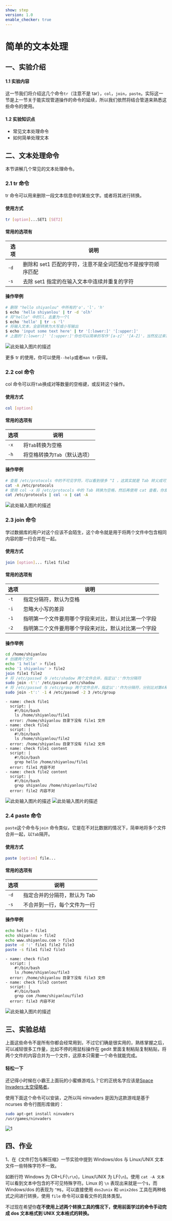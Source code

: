 ```yaml
---
show: step
version: 1.0
enable_checker: true
---
```


# 简单的文本处理

## 一、实验介绍

#### 1.1 实验内容

这一节我们将介绍这几个命令`tr`（注意不是 tar），`col`，`join`，`paste`。实际这一节是上一节关于能实现管道操作的命令的延续，所以我们依然将结合管道来熟悉这些命令的使用。

#### 1.2 实验知识点

- 常见文本处理命令
- 如何简单处理文本

## 二、文本处理命令

本节讲解几个常见的文本处理命令。

### 2.1 tr 命令

tr 命令可以用来删除一段文本信息中的某些文字。或者将其进行转换。

#### 使用方式

```bash
tr [option]...SET1 [SET2]
```

#### 常用的选项有

| 选项 | 说明                                                         |
| ---- | ------------------------------------------------------------ |
| `-d` | 删除和 set1 匹配的字符，注意不是全词匹配也不是按字符顺序匹配 |
| `-s` | 去除 set1 指定的在输入文本中连续并重复的字符                 |

#### 操作举例

```bash
# 删除 "hello shiyanlou" 中所有的'o'，'l'，'h'
$ echo 'hello shiyanlou' | tr -d 'olh'
# 将"hello" 中的ll，去重为一个l
$ echo 'hello' | tr -s 'l'
# 将输入文本，全部转换为大写或小写输出
$ echo 'input some text here' | tr '[:lower:]' '[:upper:]'
# 上面的'[:lower:]' '[:upper:]'你也可以简单的写作'[a-z]' '[A-Z]'，当然反过来将大写变小写也是可以的
```

![此处输入图片的描述](https://doc.shiyanlou.com/document-uid735639labid337timestamp1532414877239.png/wm)

更多 tr 的使用，你可以使用`--help`或者`man tr`获得。

### 2.2 col 命令

col 命令可以将`Tab`换成对等数量的空格键，或反转这个操作。

#### 使用方式

```bash
col [option]
```

#### 常用的选项有

| 选项 | 说明                          |
| ---- | ----------------------------- |
| `-x` | 将`Tab`转换为空格             |
| `-h` | 将空格转换为`Tab`（默认选项） |

#### 操作举例

```bash
# 查看 /etc/protocols 中的不可见字符，可以看到很多 ^I ，这其实就是 Tab 转义成可见字符的符号
cat -A /etc/protocols
# 使用 col -x 将 /etc/protocols 中的 Tab 转换为空格，然后再使用 cat 查看，你发现 ^I 不见了
cat /etc/protocols | col -x | cat -A
```

![此处输入图片的描述](https://doc.shiyanlou.com/document-uid735639labid337timestamp1532414886554.png/wm)

### 2.3 join 命令

学过数据库的用户对这个应该不会陌生，这个命令就是用于将两个文件中包含相同内容的那一行合并在一起。

#### 使用方式

```bash
join [option]... file1 file2
```

#### 常用的选项有

| 选项 | 说明                                                 |
| ---- | ---------------------------------------------------- |
| `-t` | 指定分隔符，默认为空格                               |
| `-i` | 忽略大小写的差异                                     |
| `-1` | 指明第一个文件要用哪个字段来对比，默认对比第一个字段 |
| `-2` | 指明第二个文件要用哪个字段来对比，默认对比第一个字段 |

#### 操作举例

```bash
cd /home/shiyanlou
# 创建两个文件
echo '1 hello' > file1
echo '1 shiyanlou' > file2
join file1 file2
# 将 /etc/passwd 与 /etc/shadow 两个文件合并，指定以':'作为分隔符
sudo join -t':' /etc/passwd /etc/shadow
# 将 /etc/passwd 与 /etc/group 两个文件合并，指定以':'作为分隔符，分别比对第4和第3个字段
sudo join -t':' -1 4 /etc/passwd -2 3 /etc/group
```

```checker
- name: check file1
  script: |
    #!/bin/bash
    ls /home/shiyanlou/file1
  error: /home/shiyanlou 目录下没有 file1 文件
- name: check file2
  script: |
    #!/bin/bash
    ls /home/shiyanlou/file2
  error: /home/shiyanlou 目录下没有 file2 文件
- name: check file1 content
  script: |
    #!/bin/bash
    grep hello /home/shiyanlou/file1
  error: file1 内容不对
- name: check file2 content
  script: |
    #!/bin/bash
    grep shiyanlou /home/shiyanlou/file2
  error: file2 内容不对
```

![此处输入图片的描述](https://doc.shiyanlou.com/document-uid735639labid337timestamp1532414902443.png/wm)
![此处输入图片的描述](https://doc.shiyanlou.com/document-uid735639labid337timestamp1532414948354.png/wm)

### 2.4 paste 命令

`paste`这个命令与`join` 命令类似，它是在不对比数据的情况下，简单地将多个文件合并一起，以`Tab`隔开。

#### 使用方式

```bash
paste [option] file...
```

#### 常用的选项有

| 选项 | 说明                         |
| ---- | ---------------------------- |
| `-d` | 指定合并的分隔符，默认为 Tab |
| `-s` | 不合并到一行，每个文件为一行 |

#### 操作举例

```bash
echo hello > file1
echo shiyanlou > file2
echo www.shiyanlou.com > file3
paste -d ':' file1 file2 file3
paste -s file1 file2 file3
```

```checker
- name: check file3
  script: |
    #!/bin/bash
    ls /home/shiyanlou/file3
  error: /home/shiyanlou 目录下没有 file3 文件
- name: check file3 content
  script: |
    #!/bin/bash
    grep com /home/shiyanlou/file3
  error: file3 内容不对
```

![此处输入图片的描述](https://doc.shiyanlou.com/document-uid735639labid337timestamp1532414967936.png/wm)

## 三、实验总结

上面这些命令不是所有你都会经常用到，不过它们确是很实用的，熟练掌握之后，可以减轻很多工作量，比如不停的用鼠标操作在 gedit 里面复制粘贴复制粘贴，将两个文件的内容合并为一个文件，这原本只需要一个命令就能完成。

#### 轻松一下

还记得小时候在小霸王上面玩的小蜜蜂游戏么？它的正统名字应该是[Space Invaders:太空侵略者](http://en.wikipedia.org/wiki/Space_Invaders)。

使用下面这个命令可以安装，之所以叫 ninvaders 是因为这款游戏是基于 ncurses 命令行图形库做的：

```bash
sudo apt-get install ninvaders
/usr/games/ninvaders
```

![1](https://doc.shiyanlou.com/md0417337invaders.gif/wm)

## 四、作业

1、在《文件打包与解压缩》一节实验中提到 Windows/dos 与 Linux/UNIX 文本文件一些特殊字符不一致。

如断行符 Windows 为 CR+LF(`\r\n`)，Linux/UNIX 为 LF(`\n`)。使用 `cat -A 文本` 可以看到文本中包含的不可见特殊字符。Linux 的 `\n` 表现出来就是一个`$`，而 Windows/dos 的表现为 `^M$`，可以直接使用 `dos2unix` 和 `unix2dos` 工具在两种格式之间进行转换，使用 `file` 命令可以查看文件的具体类型。

不过现在希望你**在不使用上述两个转换工具的情况下，使用前面学过的命令手动完成 dos 文本格式到 UNIX 文本格式的转换。**
